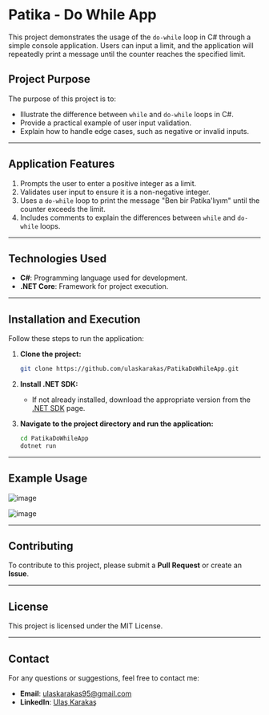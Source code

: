 # Patika - Do While App

This project demonstrates the usage of the `do-while` loop in C# through a simple console application. Users can input a limit, and the application will repeatedly print a message until the counter reaches the specified limit.

## Project Purpose

The purpose of this project is to:

- Illustrate the difference between `while` and `do-while` loops in C#.
- Provide a practical example of user input validation.
- Explain how to handle edge cases, such as negative or invalid inputs.

---

## Application Features

1. Prompts the user to enter a positive integer as a limit.
2. Validates user input to ensure it is a non-negative integer.
3. Uses a `do-while` loop to print the message "Ben bir Patika'lıyım" until the counter exceeds the limit.
4. Includes comments to explain the differences between `while` and `do-while` loops.

---

## Technologies Used

- **C#**: Programming language used for development.
- **.NET Core**: Framework for project execution.

---

## Installation and Execution
Follow these steps to run the application:

1. **Clone the project:**
   ```bash
   git clone https://github.com/ulaskarakas/PatikaDoWhileApp.git
   ```
2. **Install .NET SDK:**
   - If not already installed, download the appropriate version from the [.NET SDK](https://dotnet.microsoft.com/download) page.

3. **Navigate to the project directory and run the application:**
   ```bash
   cd PatikaDoWhileApp
   dotnet run
   ```

---

## Example Usage

![image](https://github.com/user-attachments/assets/a767a8d3-eae9-43c9-a57f-97ba7e708f8f)

![image](https://github.com/user-attachments/assets/2af8a158-459e-415f-bb68-13d29b823aef)

---

## Contributing
To contribute to this project, please submit a **Pull Request** or create an **Issue**.

---

## License
This project is licensed under the MIT License.

---

## Contact
For any questions or suggestions, feel free to contact me:
- **Email**: [ulaskarakas95@gmail.com](mailto:ulaskarakas95@gmail.com)
- **LinkedIn**: [Ulaş Karakaş](https://www.linkedin.com/in/ulas-karakas/)
